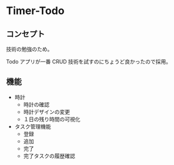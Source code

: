 # Timer-Todo

## コンセプト

技術の勉強のため。

Todo アプリが一番 CRUD 技術を試すのにちょうど良かったので採用。

## 機能

- 時計
  - 時計の確認
  - 時計デザインの変更
  - １日の残り時間の可視化
- タスク管理機能
  - 登録
  - 追加
  - 完了
  - 完了タスクの履歴確認
